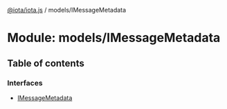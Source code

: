 [@iota/iota.js](../README.md) / models/IMessageMetadata

# Module: models/IMessageMetadata

## Table of contents

### Interfaces

- [IMessageMetadata](../interfaces/models_imessagemetadata.imessagemetadata.md)
